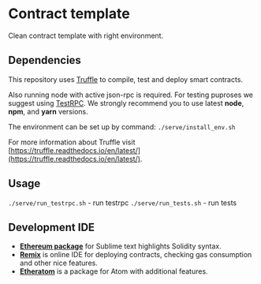 # Contract template
Clean contract template with right environment.

## Dependencies
This repository uses [Truffle](http://truffleframework.com/) to compile, test and deploy smart contracts. 

Also running node with active json-rpc is required. For testing puproses we suggest using [TestRPC](https://github.com/ethereumjs/testrpc).
We strongly recommend you to use latest **node**, **npm**, and **yarn** versions.<br>

The environment can be set up by command:
`./serve/install_env.sh`

For more information about Truffle visit [https://truffle.readthedocs.io/en/latest/](https://truffle.readthedocs.io/en/latest/).

## Usage

`./serve/run_testrpc.sh` - run testrpc
`./serve/run_tests.sh` - run tests


## Development IDE

* **[Ethereum package](https://packagecontrol.io/packages/Ethereum)** for Sublime text highlights Solidity syntax.
* **[Remix](https://ethereum.github.io/browser-solidity/)** is online IDE for deploying contracts, checking gas consumption and other nice features.
* **[Etheratom](https://gitlab.com/0mkara/etheratom)** is a package for Atom with additional features.
